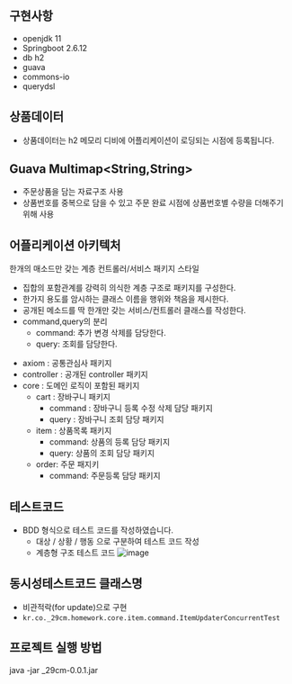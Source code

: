 ## 구현사항 
 - openjdk 11
 - Springboot 2.6.12
 - db h2
 - guava
 - commons-io
 - querydsl

## 상품데이터
 - 상품데이터는 h2 메모리 디비에 어플리케이션이 로딩되는 시점에 등록됩니다.

## Guava Multimap<String,String>
 - 주문상품을 담는 자료구조 사용
 - 상품번호를 중복으로 담을 수 있고 주문 완료 시점에 상품번호별 수량을 더해주기 위해 사용

## 어플리케이션 아키텍처 
한개의 매소드만 갖는 계층 컨트롤러/서비스 패키지 스타일
* 집합의 포함관계를 강력히 의식한 계층 구조로 패키지를 구성한다.
* 한가지 용도를 암시하는 클래스 이름을 행위와 책음을 제시한다.
* 공개된 메소드를 딱 한개만 갖는 서비스/컨트롤러 클래스를 작성한다.
* command,query의 분리
  * command: 추가 변경 삭제를 담당한다.
  * query: 조회를 담당한다.
  
 - axiom : 공통관심사 패키지
 - controller : 공개된 controller 패키지
 - core : 도메인 로직이 포함된 패키지 
   - cart : 장바구니 패키지
     - command : 장바구니 등록 수정 삭제 담당 패키지
     - query : 장바구니 조회 담당 패키지
   - item : 상품목록 패키지
     - command: 상품의 등록 담당 패키지
     - query: 상품의 조회 담당 패키지
   - order: 주문 패지키
     - command: 주문등록 담당 패키지

## 테스트코드
* BDD 형식으로 테스트 코드를 작성하였습니다.
  * 대상 / 상황 / 행동 으로 구분하여 테스트 코드 작성 
  * 계층형 구조 테스트 코드 
  ![image](https://user-images.githubusercontent.com/310264/197374898-c1a5a52c-a2ff-4f77-bc5f-ede63321656f.png)

## 동시성테스트코드 클래스명
 - 비관적락(for update)으로 구현
 - `kr.co._29cm.homework.core.item.command.ItemUpdaterConcurrentTest`

## 프로젝트 실행 방법 
java -jar _29cm-0.0.1.jar
